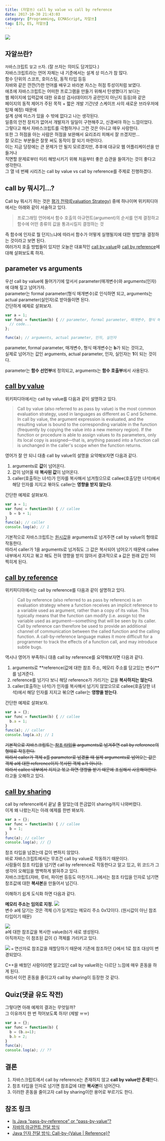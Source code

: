 ```yaml
---
title: (자알쓰) call by value vs call by reference
date: 2017-10-30 21:43:03
category: [Programming, ECMAScript, 자알쓰]
tag: [JS, ES, 자알쓰]
---
```

![](js-014-call-by-value-vs-call-by-reference/thumb.png)

## 자알쓰란?
`자`바스크립트 `알`고 `쓰`자. (잘 쓰자는 의미도 담겨있다.)  
자바스크립트라는 언어 자체는 내 기준에서는 설계 상 미스가 참 많다.  
함수 단위의 스코프, 호이스팅, 동적 타입 등등  
자바와 같은 깐깐(?)한 언어를 배우고 바라본 자스는 허점 투성이처럼 보였다.  
애초에 자바스크립트는 어떠한 프로그램을 만들기 위해서 탄생했다기 보다는  
웹 페이지에 입력값에 대한 유효성 검사(데이터가 공란인지 아닌지 등등)와 같은  
페이지의 동적 제어가 주된 목적 + 짧은 개발 기간(넷 스케이프 사의 새로운 브라우저에 탑재 예정) 때문에  
설계 상에 미스가 있을 수 밖에 없다고 나는 생각된다.  
일종의 안전 장치가 없어서 개발자가 일일이 구현해주고, 신경써야 하는 느낌이었다.  
그렇다고 해서 자바스크립트를 극혐하거나 그런 것은 아니고 매우 사랑한다.  
또한 그 허점을 아는 사람은 허점을 보완해서 요리조리 피해서 잘 쓰겠지만...  
잘 모르는 부분들은 잘못 써도 동작이 잘 되기 마련이다.  
이는 지금 당장에는 큰 문제가 안 될지 모르겠지만, 추후에 대규모 웹 어플리케이션을 만들거나  
직면할 문제로부터 미리 해방시키기 위해 처음부터 좋은 습관을 들여가는 것이 좋다고 생각한다.  
그 열 네 번째 시리즈는 call by value vs call by reference를 주제로 진행하겠다.

## call by 뭐시기...?
Call by 뭐시기 하는 것은 <a href="https://ko.wikipedia.org/wiki/%ED%8F%89%EA%B0%80_%EC%A0%84%EB%9E%B5_(%EC%BB%B4%ED%93%A8%ED%84%B0_%ED%94%84%EB%A1%9C%EA%B7%B8%EB%9E%98%EB%B0%8D)">평가 전략(Evaluation Strategy)</a> 중에 하나이며 위키피디아에서는 아래와 같이 서술하고 있다.  
> 프로그래밍 언어에서 함수 호출의 아규먼트(argument)의 순서를 언제 결정하고 함수에 어떤 종류의 값을 통과시킬지 결정하는 것

즉 함수에 인자로 뭘 던지느냐에 따라서 함수가 어떻게 실행될지에 대한 방법?을 결정하는 것이라고 보면 된다.  
여러가지 호출 방법들이 있지만 오늘은 대표적인 [call by value](#call-by-value)와 [call by reference](#call-by-reference)에 대해 살펴보도록 하자.  

## parameter vs arguments
우선 call by value에 들어가기에 앞서서 parameter(매개변수)와 arguments(인자)에 대해 짚고 넘어가자.  
parameter는 formal parameter(형식 매개변수)로 인식하면 되고, arguments는 actual parameter(실인자)로 받아들이면 된다.  
간단하게 예제로 살펴보자.  

```javascript
var a = 1;
var func = function(b) { // parameter, formal parameter, 매개변수, 형식 매개변수
  // code...
};

func(a); // arguments, actual parameter, 인자, 실인자
```
parameter, formal parameter, 매개변수, 형식 매개변수는 **b**가 되는 것이고,  
실제로 넘어가는 값인 arguments, actual parameter, 인자, 실인자는 **1**이 되는 것이다.

parameter는 **함수 선언부**에 정의되고, arguments는 **함수 호출부**에서 사용된다.

## [call by value](https://en.wikipedia.org/wiki/Evaluation_strategy#Call_by_value)
위키피디아에서는 call by value를 다음과 같이 설명하고 있다.

> Call by value (also referred to as pass by value) is the most common evaluation strategy,
 used in languages as different as C and Scheme. In call by value,
  the argument expression is evaluated,
   and the resulting value is bound to the corresponding variable in the function 
   (frequently by copying the value into a new memory region).
    If the function or procedure is able to assign values to its parameters,
     only its local copy is assigned—that is,
      anything passed into a function call is unchanged in the caller's scope when the function returns.

영어가 잘 안 되니 대충 call by value의 설명을 요약해보자면 다음과 같다.  
1. arguments로 **값**이 넘어온다.  
2. 값이 넘어올 때 **복사된 값**이 넘어온다.
3. caller(호출하는 녀석)가 인자를 복사해서 넘겨줬으므로 callee(호출당한 녀석)에서 해당 인자를 지지고 볶아도 caller는 **영향을 받지 않는다**.  

간단한 예제로 살펴보자. 
```javascript
var a = 1;
var func = function(b) { // callee
  b = b + 1;
}
func(a); // caller
console.log(a); // 1
```

기본적으로 자바스크립트는 [원시값](/2017/07/01/js-009-data-type-primitive-value/)을 arguments로 넘겨주면 call by value의 형태로 작동한다.  
따라서 caller가 1을 arguments로 넘겨줘도 그 값은 복사되어 넘어오기 때문에 callee 내부에서 지지고 볶고 해도 전혀 영향을 받지 않아서 결과적으로 a 값은 원래 값인 1이 찍히게 된다.

## [call by reference](https://en.wikipedia.org/wiki/Evaluation_strategy#Call_by_reference)
위키피디아에서는 call by reference를 다음과 같이 설명하고 있다.  

> Call by reference (also referred to as pass by reference) is an evaluation strategy where a function receives an implicit reference to a variable used as argument,
 rather than a copy of its value. This typically means that the function can modify (i.e. assign to) the variable used as argument—something that will be seen by its caller.
  Call by reference can therefore be used to provide an additional channel of communication between the called function and the calling function.
   A call-by-reference language makes it more difficult for a programmer to track the effects of a function call,
    and may introduce subtle bugs.
    
역시나 영어가 부족하니 대충 call by reference를 요약해보자면 다음과 같다.  
1. arguments로 **reference(값에 대한 참조 주소, 메모리 주소를 담고있는 변수)**를 넘겨준다.  
2. reference를 넘기다 보니 해당 reference가 가리기는 값을 **복사하지는 않는다**.  
3. caller(호출하는 녀석)가 인자를 복사해서 넘기지 않았으므로 callee(호출당한 녀석)에서 해당 인자를 지지고 볶으면 caller는 **영향을 받는다**.  

간단한 예제로 살펴보자. 
```javascript
var a = {};
var func = function(b) { // callee
  b.a = 1;
}
func(a); // caller
console.log(a.a); // 1
```

~~기본적으로 자바스크립트는 [참조 타입](/2017/07/01/js-010-data-type-object/)을 arguments로 넘겨주면 call by reference의 형태로 작동한다.  
따라서 caller가 객체 a를 parameter로 넘겼을 때 실제 arguments로 넘어오는 값은 객체 a에 대한 reference이지 복사된 객체 a가 아니다.  
따라서 callee 내부에서 지지고 볶고 하면 영향을 받기 때문에 조심해서 사용해야한다.~~라고들 오해하고 있다.  

## [call by sharing](https://en.wikipedia.org/wiki/Evaluation_strategy#Call_by_sharing)
call by reference에서 끝날 줄 알았는데 뜬금없이 sharing까지 나와버렸다.  
이게 왜 나왔는지는 아래 예제를 한번 봐보자.  
```javascript
var a = {};
var func = function(b) { // callee
  b = 1;
}
func(a); // caller
console.log(a); // {}
```

참조 타입을 넘겼는데 값이 변하지 않았다.  
바로 자바스크립트에서는 무조건 call by value로 작동하기 때문이다.  
사람들이 참조 타입을 넘기면 call by reference로 작동한다고 알고 있고, 위 코드가 그 생각이 오해임을 명백하게 밝혀주고 있다.  
자바스크립트(자바, 루비, 파이썬 등등도 마찬가지...)에서는 참조 타입을 인자로 넘기면 참조값에 대한 **복사본**을 만들어서 넘긴다.  

이해하기 쉽게 도식화 하면 다음과 같다.  

**메모리 주소는 임의로 지정.**
![](js-014-call-by-value-vs-call-by-reference/01.png)  
변수 a에 담기는 것은 객체 {}가 담겨있는 메모리 주소 0x12이다. (원시값이 아닌 참조 타입이기 때문)

![](js-014-call-by-value-vs-call-by-reference/02.png)  
a에 대한 참조값을 복사한 value(b)가 새로 생성된다.  
아직까지는 이 참조된 값이 {} 객체를 가리키고 있다.  

![](js-014-call-by-value-vs-call-by-reference/03.png)
`=` 연산자로 참조값을 재할당하기 때문에 기존에 참조하던 {}에서 1로 참조 대상이 변경되었다.  

C++을 배웠던 사람이라면 알고있던 call by value와는 다르단 느낌에 매우 혼동을 하게 된다.  
따라서 이런 혼동을 줄이고자 call by sharing이 등장한 것 같다.  

## Quiz(댓글 유도 작전)
그렇다면 아래 예제의 결과는 무엇일까?  
그 이유까지 한 번 적어보도록 하자! (제발 ㅠㅠ)  
```javascript
var a = {};
var func = function(b) {
  b = (b.a=1);
  b.b = 2;
}
func(a);
console.log(a); // ??
```

## 결론
1. 자바스크립트에서 call by reference는 존재하지 않고 **call by value만 존재**한다.  
2. 참조 타입을 인자로 넘기면 참조값에 대한 **복사본**이 넘어간다.  
3. 이러한 혼동을 줄이고자 call by sharing이란 용어로 부르기도 한다.

## 참조 링크
* [Is Java “pass-by-reference” or “pass-by-value”?](https://stackoverflow.com/questions/40480/is-java-pass-by-reference-or-pass-by-value)  
* [자바의 아규먼트 전달 방식](https://brunch.co.kr/@kd4/2)
* [Java 인자 전달 방식: Call-by-{Value | Reference}?](http://mussebio.blogspot.kr/2012/05/java-call-by-valuereference.html)
